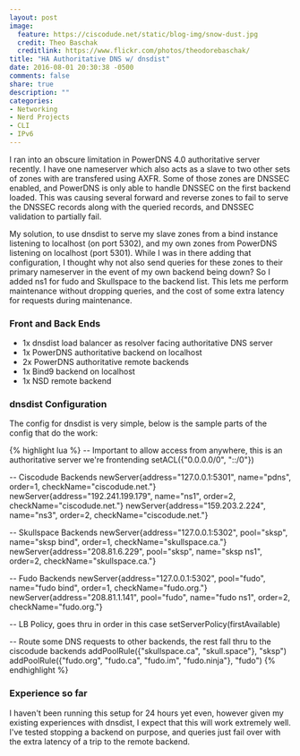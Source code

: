 ```yaml
---
layout: post
image:
  feature: https://ciscodude.net/static/blog-img/snow-dust.jpg
  credit: Theo Baschak
  creditlink: https://www.flickr.com/photos/theodorebaschak/
title: "HA Authoritative DNS w/ dnsdist"
date: 2016-08-01 20:30:38 -0500
comments: false
share: true
description: ""
categories: 
- Networking
- Nerd Projects
- CLI
- IPv6
---
```

I ran into an obscure limitation in PowerDNS 4.0 authoritative server recently. I have one nameserver which also acts as a slave to two other sets of zones with are transfered using AXFR. Some of those zones are DNSSEC enabled, and PowerDNS is only able to handle DNSSEC on the first backend loaded. This was causing several forward and reverse zones to fail to serve the DNSSEC records along with the queried records, and DNSSEC validation to partially fail.

My solution, to use dnsdist to serve my slave zones from a bind instance listening to localhost (on port 5302), and my own zones from PowerDNS listening on localhost (port 5301). While I was in there adding that configuration, I thought why not also send queries for these zones to their primary nameserver in the event of my own backend being down? So I added ns1 for fudo and Skullspace to the backend list. This lets me perform maintenance without dropping queries, and the cost of some extra latency for requests during maintenance. 

### Front and Back Ends

*	1x dnsdist load balancer as resolver facing authoritative DNS server
*	1x PowerDNS authoritative backend on localhost
*	2x PowerDNS authoritative remote backends
*	1x Bind9 backend on localhost
*	1x NSD remote backend

### dnsdist Configuration

The config for dnsdist is very simple, below is the sample parts of the config that do the work:

{% highlight lua %}
-- Important to allow access from anywhere, this is an authoritative server we're frontending
setACL({"0.0.0.0/0", "::/0"})

-- Ciscodude Backends
newServer{address="127.0.0.1:5301", name="pdns", order=1, checkName="ciscodude.net."}
newServer{address="192.241.199.179", name="ns1", order=2, checkName="ciscodude.net."}
newServer{address="159.203.2.224", name="ns3", order=2, checkName="ciscodude.net."}

-- Skullspace Backends
newServer{address="127.0.0.1:5302", pool="sksp", name="sksp bind", order=1, checkName="skullspace.ca."}
newServer{address="208.81.6.229", pool="sksp", name="sksp ns1", order=2, checkName="skullspace.ca."}

-- Fudo Backends
newServer{address="127.0.0.1:5302", pool="fudo", name="fudo bind", order=1, checkName="fudo.org."}
newServer{address="208.81.1.141", pool="fudo", name="fudo ns1", order=2, checkName="fudo.org."}

-- LB Policy, goes thru in order in this case
setServerPolicy(firstAvailable)

-- Route some DNS requests to other backends, the rest fall thru to the ciscodude backends
addPoolRule({"skullspace.ca", "skull.space"}, "sksp")
addPoolRule({"fudo.org", "fudo.ca", "fudo.im", "fudo.ninja"}, "fudo")
{% endhighlight %}

### Experience so far

I haven't been running this setup for 24 hours yet even, however given my existing experiences with dnsdist, I expect that this will work extremely well. I've tested stopping a backend on purpose, and queries just fail over with the extra latency of a trip to the remote backend. 
